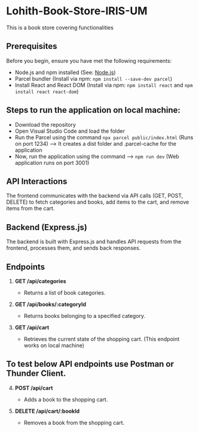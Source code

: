 # Lohith-Book-Store-IRIS-UM
 This is a book store covering functionalities

## Prerequisites

Before you begin, ensure you have met the following requirements:

- Node.js and npm installed (See: [Node.js](https://nodejs.org/))
- Parcel bundler (Install via npm: `npm install --save-dev parcel`)
- Install React and React DOM (Install via npm: `npm install react` and `npm install react react-dom`)

## Steps to run the application on local machine:

- Download the repository
- Open Visual Studio Code and load the folder
- Run the Parcel using the command `npx parcel public/index.html` (Runs on port 1234) --> It creates a dist folder and .parcel-cache for the application
- Now, run the application using the command --> `npm run dev` (Web application runs on port 3001)

## API Interactions

The frontend communicates with the backend via API calls (GET, POST, DELETE) to fetch categories and books, add items to the cart, and remove items from the cart.

## Backend (Express.js)

The backend is built with Express.js and handles API requests from the frontend, processes them, and sends back responses.

## Endpoints

1. **GET /api/categories**
   - Returns a list of book categories.

2. **GET /api/books/:categoryId**
   - Returns books belonging to a specified category.

3. **GET /api/cart**
   - Retrieves the current state of the shopping cart. (This endpoint works on local machine)
  
 ## To test below API endpoints use Postman or Thunder Client.

4. **POST /api/cart**
   - Adds a book to the shopping cart.

5. **DELETE /api/cart/:bookId**
   - Removes a book from the shopping cart.

